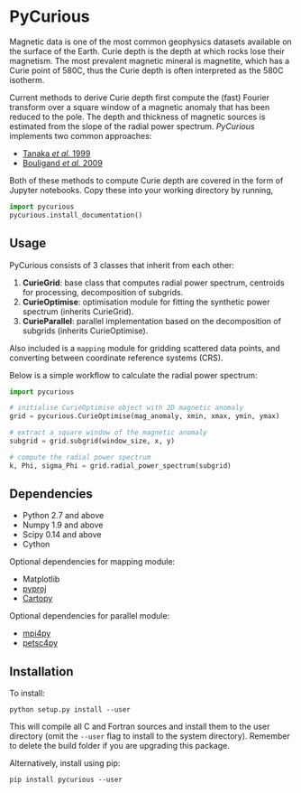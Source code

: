 # PyCurious

Magnetic data is one of the most common geophysics datasets available on the surface of the Earth. Curie depth is the depth at which rocks lose their magnetism. The most prevalent magnetic mineral is magnetite, which has a Curie point of 580C, thus the Curie depth is often interpreted as the 580C isotherm.

Current methods to derive Curie depth first compute the (fast) Fourier transform over a square window of a magnetic anomaly that has been reduced to the pole. The depth and thickness of magnetic sources is estimated from the slope of the radial power spectrum. *PyCurious* implements two common approaches:

- [Tanaka *et al.* 1999](http://linkinghub.elsevier.com/retrieve/pii/S0040195199000724)
- [Bouligand *et al.* 2009](http://doi.wiley.com/10.1029/2009JB006494)

Both of these methods to compute Curie depth are covered in the form of Jupyter notebooks. Copy these into your working directory by running,

```python
import pycurious
pycurious.install_documentation()
```

## Usage

PyCurious consists of 3 classes that inherit from each other:

1. **CurieGrid**: base class that computes radial power spectrum, centroids for processing, decomposition of subgrids.
2. **CurieOptimise**: optimisation module for fitting the synthetic power spectrum (inherits CurieGrid).
3. **CurieParallel**: parallel implementation based on the decomposition of subgrids (inherits CurieOptimise).

Also included is a `mapping` module for gridding scattered data points, and converting between coordinate reference systems (CRS).

Below is a simple workflow to calculate the radial power spectrum:

```python
import pycurious

# initialise CurieOptimise object with 2D magnetic anomaly
grid = pycurious.CurieOptimise(mag_anomaly, xmin, xmax, ymin, ymax)

# extract a square window of the magnetic anomaly
subgrid = grid.subgrid(window_size, x, y)

# compute the radial power spectrum
k, Phi, sigma_Phi = grid.radial_power_spectrum(subgrid)
```

## Dependencies

- Python 2.7 and above
- Numpy 1.9 and above
- Scipy 0.14 and above
- Cython

Optional dependencies for mapping module:

- Matplotlib
- [pyproj](https://github.com/jswhit/pyproj)
- [Cartopy](http://scitools.org.uk/cartopy/docs/latest/index.html)

Optional dependencies for parallel module:

- [mpi4py](https://mpi4py.readthedocs.io/en/stable/)
- [petsc4py](http://www.mcs.anl.gov/petsc/petsc4py-current/docs/usrman/install.html)

## Installation

To install:

```
python setup.py install --user
```

This will compile all C and Fortran sources and install them to the user directory (omit the `--user` flag to install to the system directory). Remember to delete the build folder if you are upgrading this package.

Alternatively, install using pip:

```
pip install pycurious --user
```

